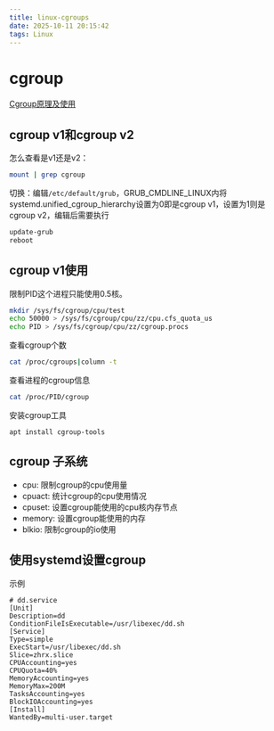 ```yaml
---
title: linux-cgroups
date: 2025-10-11 20:15:42
tags: Linux
---
```

#  cgroup
[Cgroup原理及使用](https://www.cnblogs.com/zhrx/p/16388175.html)
## cgroup v1和cgroup v2
怎么查看是v1还是v2：
```sh
mount | grep cgroup
```
切换：编辑`/etc/default/grub`，GRUB_CMDLINE_LINUX内将systemd.unified_cgroup_hierarchy设置为0即是cgroup v1，设置为1则是cgroup v2，编辑后需要执行
```sh
update-grub
reboot
```

## cgroup v1使用
限制PID这个进程只能使用0.5核。
```sh
mkdir /sys/fs/cgroup/cpu/test
echo 50000 > /sys/fs/cgroup/cpu/zz/cpu.cfs_quota_us
echo PID > /sys/fs/cgroup/cpu/zz/cgroup.procs
```
查看cgroup个数
```sh
cat /proc/cgroups|column -t
```

查看进程的cgroup信息
```sh
cat /proc/PID/cgroup
```

安装cgroup工具
```
apt install cgroup-tools
```

## cgroup 子系统

+ cpu: 限制cgroup的cpu使用量
+ cpuact: 统计cgroup的cpu使用情况
+ cpuset: 设置cgroup能使用的cpu核内存节点
+ memory: 设置cgroup能使用的内存
+ blkio: 限制cgroup的io使用

## 使用systemd设置cgroup
示例
```
# dd.service
[Unit]
Description=dd
ConditionFileIsExecutable=/usr/libexec/dd.sh
[Service]
Type=simple
ExecStart=/usr/libexec/dd.sh
Slice=zhrx.slice
CPUAccounting=yes
CPUQuota=40%
MemoryAccounting=yes
MemoryMax=200M
TasksAccounting=yes
BlockIOAccounting=yes
[Install]
WantedBy=multi-user.target
```